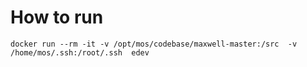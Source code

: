 # How to run

```
docker run --rm -it -v /opt/mos/codebase/maxwell-master:/src  -v /home/mos/.ssh:/root/.ssh  edev
```